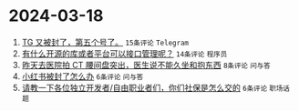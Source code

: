# 2024-03-18

1. [TG 又被封了，第五个号了。](https://www.v2ex.com/t/1024560) `15条评论` `Telegram`
1. [有什么开源的库或者平台可以接口管理呢？](https://www.v2ex.com/t/1024556) `14条评论` `程序员`
1. [昨天去医院拍 CT 腰间盘突出，医生说不能久坐和抱东西](https://www.v2ex.com/t/1024572) `8条评论` `问与答`
1. [小红书被封了怎么办](https://www.v2ex.com/t/1024566) `6条评论` `问与答`
1. [请教一下各位独立开发者/自由职业者们，你们社保是怎么交的](https://www.v2ex.com/t/1024562) `6条评论` `职场话题`
